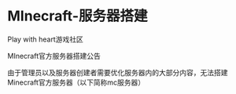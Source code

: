 # MInecraft-服务器搭建
Play with heart游戏社区

MInecraft官方服务器搭建公告

由于管理员以及服务器创建者需要优化服务器内的大部分内容，无法搭建Minecraft官方服务器（以下简称mc服务器）
